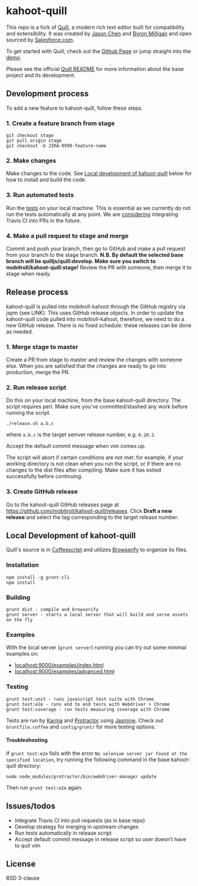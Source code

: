 # kahoot-quill

This repo is a fork of [Quill](https://github.com/quilljs/quill), a modern rich text editor built for compatibility and extensibility. It was created by [Jason Chen](https://twitter.com/jhchen) and [Byron Milligan](https://twitter.com/byronmilligan) and open sourced by [Salesforce.com](http://www.salesforce.com).

To get started with Quill, check out the [Github Page](http://quilljs.com/) or jump straight into the [demo](http://quilljs.com/examples/).

Please see the official [Quill README](https://github.com/quilljs/quill/blob/develop/README.md) for more information about the base project and its development.

## Development process

To add a new feature to kahoot-quill, follow these steps.

### 1. Create a feature branch from stage

```
git checkout stage
git pull origin stage
git checkout -b JIRA-9999-feature-name
```

### 2. Make changes

Make changes to the code. See [Local development of kahoot-quill](https://github.com/mobitroll/kahoot-quill#local-development-of-kahoot-quill) below for how to install and build the code.

### 3. Run automated tests

Run the [tests](https://github.com/mobitroll/kahoot-quill#testing) on your local machine. This is essential as we currently do not run the tests automatically at any point. We are [considering]() integrating Travis CI into PRs in the future.

### 4. Make a pull request to stage and merge

Commit and push your branch, then go to GitHub and make a pull request from your branch to the stage branch. **N.B. By default the selected base branch will be quilljs/quill:develop. Make sure you switch to mobitroll/kahoot-quill:stage!**
Review the PR with someone, then merge it to stage when ready.


## Release process

kahoot-quill is pulled into mobitroll-kahoot through the GitHub registry via jspm (see LINK). This uses GitHub release objects. In order to update the kahoot-quill code pulled into mobitroll-kahoot, therefore, we need to do a new GitHub release. There is no fixed schedule: these releases can be done as needed.

### 1. Merge stage to master

Create a PR from stage to master and review the changes with someone else. When you are satisfied that the changes are ready to go into production, merge the PR.

### 2. Run release script

Do this on your local machine, from the base kahoot-quill directory. The script requires perl. Make sure you've committed/stashed any work before running the script.

```
./release.sh a.b.c
```
where `a.b.c` is the target semver release number, e.g. `0.20.2`.

Accept the default commit message when vim comes up.

The script will abort if certain conditions are not met: for example, if your working directory is not clean when you run the script, or if there are no changes to the dist files after compiling. Make sure it has exited successfully before continuing.

### 3. Create GitHub release

Go to the kahoot-quill GitHub releases page at https://github.com/mobitroll/kahoot-quill/releases. 
Click **Draft a new release** and select the tag corresponding to the target release number.


## Local Development of kahoot-quill

Quill's source is in [Coffeescript](http://coffeescript.org/) and utilizes [Browserify](http://browserify.org/) to organize its files.

### Installation

    npm install -g grunt-cli
    npm install

### Building

    grunt dist - compile and browserify
    grunt server - starts a local server that will build and serve assets on the fly

### Examples

With the local server (`grunt server`) running you can try out some minimal examples on:

- [localhost:9000/examples/index.html](http://localhost:9000/examples/index.html)
- [localhost:9000/examples/advanced.html](http://localhost:9000/examples/advanced.html)


### Testing

    grunt test:unit - runs javascript test suite with Chrome
    grunt test:e2e - runs end to end tests with Webdriver + Chrome
    grunt test:coverage - run tests measuring coverage with Chrome

Tests are run by [Karma](http://karma-runner.github.io/) and [Protractor](https://github.com/angular/protractor) using [Jasmine](http://jasmine.github.io/). Check out `Gruntfile.coffee` and `config/grunt/` for more testing options.

#### Troubleshooting

If `grunt test:e2e` fails with the error `No selenium server jar found at the specified location`, try running the following command in the base kahoot-quill directory:

    node node_modules/protractor/bin/webdriver-manager update
Then run `grunt test:e2e` again.

## Issues/todos

- Integrate Travis CI into pull requests (as in base repo)
- Develop strategy for merging in upstream changes
- Run tests automatically in release script
- Accept default commit message in release script so user doesn't have to quit vim

## License

BSD 3-clause
